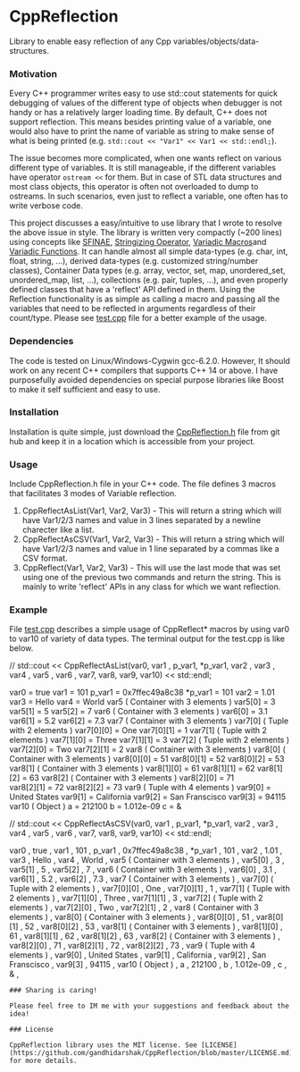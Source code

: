 # CppReflection
Library to enable easy reflection of any Cpp variables/objects/data-structures.

### Motivation
Every C++ programmer writes easy to use std::cout statements for quick debugging of values of the different type of objects when debugger is not handy or has a relatively larger loading time. By default, C++ does not support reflection. This means besides printing value of a variable, one would also have to print the name of variable as string to make sense of what is being printed (e.g. `std::cout << "Var1" << Var1 << std::endl;`).

The issue becomes more complicated, when one wants reflect on various different type of variables. It is still manageable, if the different variables have operator `ostream <<` for them. But in case of STL data structures and most class objects, this operator is often not overloaded to dump to ostreams. In such scenarios, even just to reflect a variable, one often has to write verbose code.

This project discusses a easy/intuitive to use library that I wrote to resolve the above issue in style. The library is written very compactly (~200 lines) using concepts like [SFINAE](https://en.wikipedia.org/wiki/Substitution_failure_is_not_an_error), [Stringizing Operator](https://docs.microsoft.com/en-us/cpp/preprocessor/stringizing-operator-hash?view=vs-2019), [Variadic Macros](https://docs.microsoft.com/en-us/cpp/preprocessor/variadic-macros?view=vs-2019)and [Variadic Functions](https://en.wikipedia.org/wiki/Variadic_function). It can handle almost all simple data-types (e.g. char, int, float, string, ...), derived data-types (e.g. customized string/number classes), Container Data types (e.g. array, vector, set, map, unordered_set, unordered_map, list, ...), collections (e.g. pair, tuples, ...), and even properly defined classes that have a 'reflect' API defined in them. Using the Reflection functionality is as simple as calling a macro and passing all the variables that need to be reflected in arguments regardless of their count/type. Please see [test.cpp](https://github.com/gandhidarshak/CppReflection/blob/master/test.cpp) file for a better example of the usage. 

### Dependencies
The code is tested on Linux/Windows-Cygwin gcc-6.2.0. However, It should work on any recent C++ compilers that supports C++ 14 or above. I have purposefully avoided dependencies on special purpose  libraries like Boost to make it self sufficient and easy to use. 

### Installation 
Installation is quite simple, just download the [CppReflection.h](https://github.com/gandhidarshak/CppReflection/blob/master/CppReflection.h) file from git hub and keep it in a location which is accessible from your project.  

### Usage
Include CppReflection.h file in your C++ code. The file defines 3 macros that facilitates 3 modes of Variable reflection.
1.  CppReflectAsList(Var1, Var2, Var3) - This will return a string which will have Var1/2/3 names and value in 3 lines separated by a newline charecter like a list.
2.  CppReflectAsCSV(Var1, Var2, Var3) - This will return a string which will have Var1/2/3 names and value in 1 line separated by a commas like a CSV format.
3.  CppReflect(Var1, Var2, Var3) - This will use the last mode that was set using one of the previous two commands and return the string. This is mainly to write 'reflect' APIs in any class for which we want reflection.

### Example
File [test.cpp](https://github.com/gandhidarshak/CppReflection/blob/master/test.cpp) describes a simple usage of CppReflect* macros by using var0 to var10 of variety of data types. The terminal output for the test.cpp is like below.

   // std::cout << CppReflectAsList(var0, var1 , p_var1, *p_var1, var2 , var3 , var4 , var5 , var6 , var7, var8, var9, var10) << std::endl;
   
   var0 = true
   var1 = 101
   p_var1 = 0x7ffec49a8c38
   *p_var1 = 101
   var2 = 1.01
   var3 = Hello
   var4 = World
   var5 ( Container with 3 elements )
      var5[0] = 3
      var5[1] = 5
      var5[2] = 7
   var6 ( Container with 3 elements )
      var6[0] = 3.1
      var6[1] = 5.2
      var6[2] = 7.3
   var7 ( Container with 3 elements )
      var7[0] ( Tuple with 2 elements )
         var7[0][0] = One
         var7[0][1] = 1
      var7[1] ( Tuple with 2 elements )
         var7[1][0] = Three
         var7[1][1] = 3
      var7[2] ( Tuple with 2 elements )
         var7[2][0] = Two
         var7[2][1] = 2
   var8 ( Container with 3 elements )
      var8[0] ( Container with 3 elements )
         var8[0][0] = 51
         var8[0][1] = 52
         var8[0][2] = 53
      var8[1] ( Container with 3 elements )
         var8[1][0] = 61
         var8[1][1] = 62
         var8[1][2] = 63
      var8[2] ( Container with 3 elements )
         var8[2][0] = 71   
         var8[2][1] = 72
         var8[2][2] = 73
   var9 ( Tuple with 4 elements )
      var9[0] = United States
      var9[1] = California
      var9[2] = San Franscisco
      var9[3] = 94115
   var10 ( Object )
      a = 212100
      b = 1.012e-09
      c = &
   
   // std::cout << CppReflectAsCSV(var0, var1 , p_var1, *p_var1, var2 , var3 , var4 , var5 , var6 , var7, var8, var9, var10) << std::endl;
   
   var0 , true , var1 , 101 , p_var1 , 0x7ffec49a8c38 , *p_var1 , 101 , var2 , 1.01 , var3 , Hello , var4 , World , var5 ( Container with 3 elements ) , var5[0] , 3 , var5[1] , 5 , var5[2] , 7 , var6 ( Container with 3 elements ) , var6[0] , 3.1 , var6[1] , 5.2 , var6[2] , 7.3 , var7 ( Container with 3 elements ) , var7[0] ( Tuple with 2 elements ) , var7[0][0] , One , var7[0][1] , 1 , var7[1] ( Tuple with 2 elements ) , var7[1][0] , Three , var7[1][1] , 3 , var7[2] ( Tuple with 2 elements ) , var7[2][0] , Two , var7[2][1] , 2 , var8 ( Container with 3 elements ) , var8[0] ( Container with 3 elements ) , var8[0][0] , 51 , var8[0][1] , 52 , var8[0][2] , 53 , var8[1] ( Container with 3 elements ) , var8[1][0] , 61 , var8[1][1] , 62 , var8[1][2] , 63 , var8[2] ( Container with 3 elements ) , var8[2][0] , 71 , var8[2][1] , 72 , var8[2][2] , 73 , var9 ( Tuple with 4 elements ) , var9[0] , United States , var9[1] , California , var9[2] , San Franscisco , var9[3] , 94115 , var10 ( Object ) , a , 212100 , b , 1.012e-09 , c , & , 
```
### Sharing is caring!

Please feel free to IM me with your suggestions and feedback about the idea!

### License

CppReflection library uses the MIT license. See [LICENSE](https://github.com/gandhidarshak/CppReflection/blob/master/LICENSE.md) for more details.
